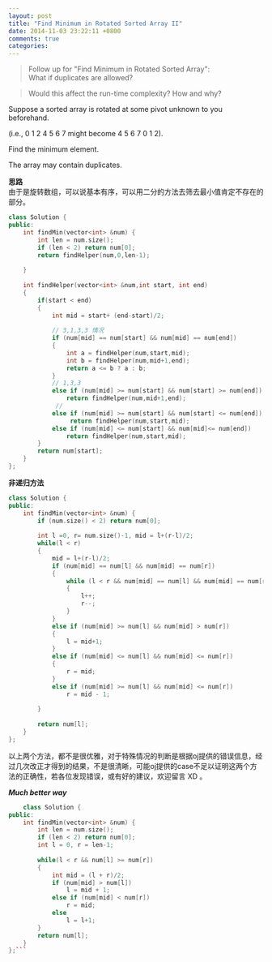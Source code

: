 ```yaml
---
layout: post
title: "Find Minimum in Rotated Sorted Array II"
date: 2014-11-03 23:22:11 +0800
comments: true
categories: 
---
```

>Follow up for "Find Minimum in Rotated Sorted Array":  
What if duplicates are allowed?  

>Would this affect the run-time complexity? How and why? 

Suppose a sorted array is rotated at some pivot unknown to you beforehand.

(i.e., 0 1 2 4 5 6 7 might become 4 5 6 7 0 1 2).

Find the minimum element.

The array may contain duplicates. 
<!--more--> 

**思路**  
由于是旋转数组，可以说基本有序，可以用二分的方法去筛去最小值肯定不存在的部分。  
```c++  时间复杂度O(logn) 
class Solution {
public:
    int findMin(vector<int> &num) {
        int len = num.size();
        if (len < 2) return num[0];
        return findHelper(num,0,len-1);
        
    }
    
    int findHelper(vector<int> &num,int start, int end)
    {
        if(start < end)
        {
            int mid = start+ (end-start)/2;
            
            // 3,1,3,3 情况
            if (num[mid] == num[start] && num[mid] == num[end])
            {
                int a = findHelper(num,start,mid);
                int b = findHelper(num,mid+1,end);
                return a <= b ? a : b;
            }
            // 1,3,3
            else if (num[mid] >= num[start] && num[start] >= num[end])
                return findHelper(num,mid+1,end);
             // 
            else if (num[mid] >= num[start] && num[start] <= num[end])
                 return findHelper(num,start,mid);
            else if (num[mid] <= num[start] && num[mid]<= num[end])
                return findHelper(num,start,mid);
        } 
        return num[start];
    }
};
```

**非递归方法**  
```c++
class Solution {
public:
    int findMin(vector<int> &num) {
        if (num.size() < 2) return num[0];
        
        int l =0, r= num.size()-1, mid = l+(r-l)/2;
        while(l < r)
        {
            mid = l+(r-l)/2;
            if (num[mid] == num[l] && num[mid] == num[r])
            {
                while (l < r && num[mid] == num[l] && num[mid] == num[r] )
                {
                    l++;
                    r--;
                }
            }
            else if (num[mid] >= num[l] && num[mid] > num[r])
            {
                l = mid+1;
            }
            else if (num[mid] <= num[l] && num[mid] <= num[r])
            {
                r = mid;
            }
            else if (num[mid] >= num[l] && num[mid] <= num[r])
                r = mid - 1;
             
        }
        
        return num[l];
    }
};
```   

以上两个方法，都不是很优雅，对于特殊情况的判断是根据oj提供的错误信息，经过几次改正才得到的结果，不是很清晰，可能oj提供的case不足以证明这两个方法的正确性，若各位发现错误，或有好的建议，欢迎留言 XD 。

***Much better way***  

```c++
	class Solution {
public:
    int findMin(vector<int> &num) {
        int len = num.size();
        if (len < 2) return num[0];
        int l = 0, r = len-1;
        
        while(l < r && num[l] >= num[r])
        {
            int mid = (l + r)/2;
            if (num[mid] > num[l])
                l = mid + 1;
            else if (num[mid] < num[r])
                r = mid;
            else
                l = l+1;
        }
        return num[l];
    }
};```